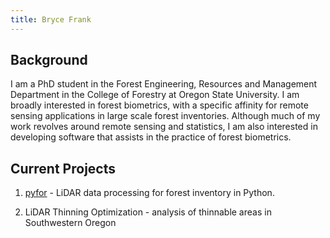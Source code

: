 ```yaml
---
title: Bryce Frank
---
```


## Background

I am a PhD student in the Forest Engineering, Resources and Management Department in the College of Forestry at Oregon State University. I am broadly interested in forest biometrics, with a specific affinity for remote sensing applications in large scale forest inventories. Although much of my work revolves around remote sensing and statistics, I am also interested in developing software that assists in the practice of forest biometrics.

## Current Projects

1. [pyfor](https://github.com/brycefrank/pyfor) - LiDAR data processing for forest inventory in Python.

2. LiDAR Thinning Optimization - analysis of thinnable areas in Southwestern Oregon
